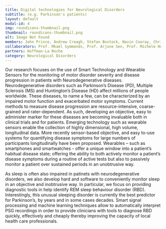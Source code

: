 ```yaml
---
title: Digital technologies for Neurological Disorders
subtitle: (e.g. Parkinson's patients)
layout: default
modal-id: 4
img: roundicons-thumbnail.png
thumbnail: roundicons-thumbnail.png
alt: Image Not Found
members: John Prince, Andrew Creagh, Stefan Bostock, Navin Cooray, Christine Lo
collaborators: Prof. Mkael Symmonds, Prof. Arjune Sen, Prof. Michele Hu, Prof. Chrystallina Antoniades, Prof. James Fitzgerald, Dr Tom Barber, Dr Thanasis Tsanas
partners: Hoffman-La Roche
category: Neurological Disorders
---
```


Our research focuses on the use of Smart Technology and Wearable Sensors for the monitoring of motor disorder severity and disease progression in patients with Neurodegenerative diseases. Neurodegenerative disorders such as Parkinson’s Disease (PD), Multiple Sclerosis (MS) and Huntington’s Disease (HD) affect millions of people worldwide. These diseases, to name a few, can be characterized by an impaired motor function and exacerbated motor symptoms.
Current methods to measure disease progression are resource-intensive, coarse-grained and rater-dependent. As such, developing an objective, easy to administer marker for these diseases are becoming invaluable both in clinical trials and for patients.
Emerging technology such as wearable sensors enable the collection of highly dimensional, high volume, longitudinal data. More recently sensor-based objective, and easy to-use systems for quantifying disease symptoms for large numbers of participants longitudinally have been proposed. Wearables – such as smartphones and smartwatches - offer a unique window into a patient’s habitual disease state; offering the ability to both actively monitor a patient’s disease symptoms during a routine of active tests but also to passively monitor a patient over sustained periods in an unobtrusive way.

As sleep is often also impaired in patinets with neurodegenerative disorders, we also develop hard and software to conveniently monitor sleep in an objective and inobtrusive way. In particular, we focus on providing diagnostic tools in help identify REM sleep behaviour disorder (RBD). Interestingly, this unusual sleeping disorder is currently the best predictor for Parkinson’s, by years and in some cases decades. Smart signal processing and machine learning techniques allow to automatically interpret PSG recordings in order to provide clinicians with tools to diagnose RBD quickly, effectively and cheaply thereby improving the capacity of local health care professionals. 

